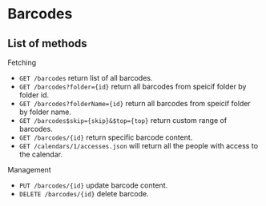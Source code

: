 Barcodes
==========

List of methods
-----------------

Fetching
* `GET /barcodes` return list of all barcodes.
* `GET /barcodes?folder={id}` return all barcodes from speicif folder by folder id.
* `GET /barcodes?folderName={id}` return all barcodes from speicif folder by folder name.
* `GET /barcodes$skip={skip}&$top={top}` return custom range of barcodes.
* `GET /barcodes/{id}` return specific barcode content.
* `GET /calendars/1/accesses.json` will return all the people with access to the calendar.

Management

* `PUT /barcodes/{id}` update barcode content.
* `DELETE /barcodes/{id}` delete barcode.
